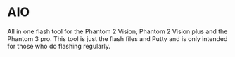 # AIO
All in one flash tool for the Phantom 2 Vision, Phantom 2 Vision plus
and the Phantom 3 pro.
This tool is just the flash files and Putty and is only intended
for those who do flashing regularly.
